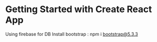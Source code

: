 # Getting Started with Create React App
Using firebase for DB
Install bootstrap  : npm i bootstrap@5.3.3




